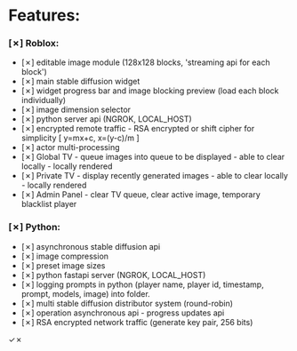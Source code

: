 
# Features:

### [✗] Roblox:
- [✗] editable image module (128x128 blocks, 'streaming api for each block')
- [✗] main stable diffusion widget
- [✗] widget progress bar and image blocking preview (load each block individually)
- [✗] image dimension selector
- [✗] python server api (NGROK, LOCAL_HOST)
- [✗] encrypted remote traffic - RSA encrypted or shift cipher for simplicity [ y=mx+c, x=(y-c)/m ]
- [✗] actor multi-processing
- [✗] Global TV - queue images into queue to be displayed - able to clear locally - locally rendered
- [✗] Private TV - display recently generated images - able to clear locally - locally rendered
- [✗] Admin Panel - clear TV queue, clear active image, temporary blacklist player

### [✗] Python:
- [✗] asynchronous stable diffusion api
- [✗] image compression
- [✗] preset image sizes
- [✗] python fastapi server (NGROK, LOCAL_HOST)
- [✗] logging prompts in python (player name, player id, timestamp, prompt, models, image) into folder.
- [✗] multi stable diffusion distributor system (round-robin)
- [✗] operation asynchronous api - progress updates api
- [✗] RSA encrypted network traffic (generate key pair, 256 bits)

✓✗
